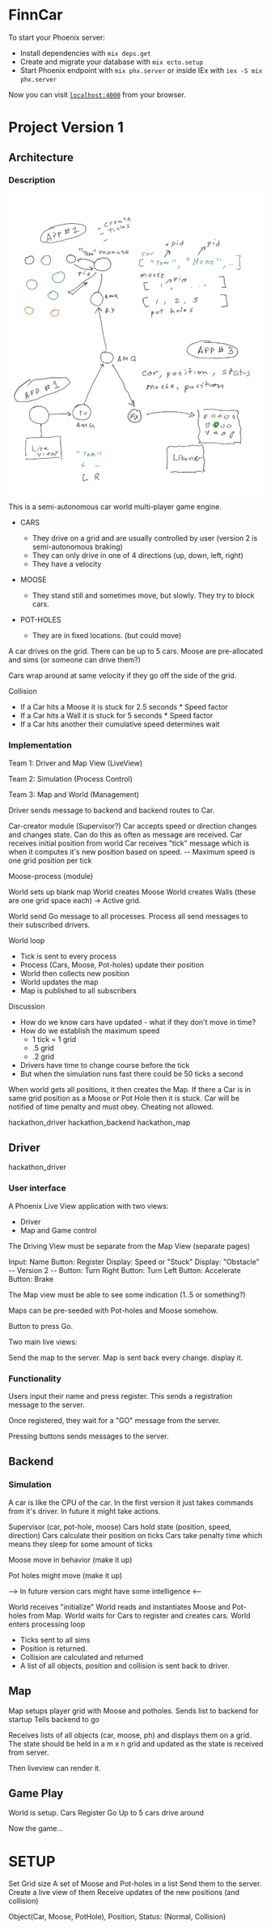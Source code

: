 # FinnCar

To start your Phoenix server:

  * Install dependencies with `mix deps.get`
  * Create and migrate your database with `mix ecto.setup`
  * Start Phoenix endpoint with `mix phx.server` or inside IEx with `iex -S mix phx.server`

Now you can visit [`localhost:4000`](http://localhost:4000) from your browser.

# Project Version 1

## Architecture

### Description

![arch](arch.png?raw=true "Arch")


This is a semi-autonomous car world multi-player game engine.

* CARS
  * They drive on a grid and are usually controlled by user (version 2 is semi-autonomous braking)
  * They can only drive in one of 4 directions (up, down, left, right)
  * They have a velocity

* MOOSE 
  * They stand still and sometimes move, but slowly. They try to block cars.

* POT-HOLES
  * They are in fixed locations. (but could move)

A car drives on the grid. There can be up to 5 cars. 
Moose are pre-allocated and sims (or someone can drive them?)

Cars wrap around at same velocity if they go off the side of the grid.

Collision 
 * If a Car hits a Moose it is stuck for 2.5 seconds * Speed factor
 * If a Car hits a Wall it is stuck for 5 seconds * Speed factor
 * If a Car hits another their cumulative speed determines wait 

### Implementation

Team 1: Driver and Map View (LiveView)

Team 2: Simulation (Process Control)

Team 3: Map and World (Management)


Driver sends message to backend and backend routes to Car.

Car-creator module (Supervisor?)
Car accepts speed or direction changes and changes state. Can do this as often as message are received.
Car receives initial position from world
Car receives "tick" message which is when it computes it's new position based on speed.
-- Maximum speed is one grid position per tick

Moose-process (module)

World sets up blank map
World creates Moose
World creates Walls (these are one grid space each) -> Active grid.

World send Go message to all processes.
Process all send messages to their subscribed drivers.

World loop
 * Tick is sent to every process
 * Process (Cars, Moose, Pot-holes) update their position
 * World then collects new position
 * World updates the map
 * Map is published to all subscribers

 Discussion
 * How do we know cars have updated - what if they don't move in time?
 * How do we establish the maximum speed
   * 1 tick = 1 grid
   * .5 grid
   * .2 grid
 * Drivers have time to change course before the tick
 * But when the simulation runs fast there could be 50 ticks a second

 When world gets all positions, it then creates the Map.
 If there a Car is in same grid position as a Moose or Pot Hole then it is stuck.
 Car will be notified of time penalty and must obey. Cheating not allowed.

hackathon_driver
hackathon_backend
hackathon_map

## Driver

hackathon_driver



### User interface

A Phoenix Live View application with two views:
 * Driver
 * Map and Game control


The Driving View must be separate from the Map View (separate pages)

Input: Name
Button: Register
Display: Speed or "Stuck"
Display: "Obstacle" -- Version 2 -- 
Button: Turn Right
Button: Turn Left
Button: Accelerate
Button: Brake

The Map view must be able to see some indication (1..5 or something?)

Maps can be pre-seeded with Pot-holes and Moose somehow.

Button to press Go. 

Two main live views:

Send the map to the server.
Map is sent back every change. display it.

### Functionality

Users input their name and press register. This sends a registration message to the server.

Once registered, they wait for a "GO" message from the server. 

Pressing buttons sends messages to the server.


## Backend
### Simulation

A car is like the CPU of the car. In the first version it just takes commands from it's driver.
In future it might take actions.

Supervisor (car, pot-hole, moose)
Cars hold state (position, speed, direction)
Cars calculate their position on ticks
Cars take penalty time which means they sleep for some amount of ticks

Moose move in behavior (make it up)

Pot holes might move (make it up)

--> In future version cars might have some intelligence <--

World receives "initialize"
World reads and instantiates Moose and Pot-holes from Map.
World waits for Cars to register and creates cars.
World enters processing loop
* Ticks sent to all sims
* Position is returned.
* Collision are calculated and returned
* A list of all objects, position and collision is sent back to driver.


## Map

Map setups player grid with Moose and potholes.
Sends list to backend for startup
Tells backend to go

Receives lists of all objects (car, moose, ph) and displays them on a grid.
The state should be held in a m x n grid and updated as the state is received from server.

Then liveview can render it.


## Game Play

World is setup. Cars Register
Go
Up to 5 cars drive around


Now the game... 




# SETUP

Set Grid size
A set of Moose and Pot-holes in a list
Send them to the server.
Create a live view of them
Receive updates of the new positions (and collision)


Object(Car, Moose, PotHole), Position, Status: (Normal, Collision)
